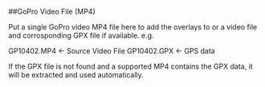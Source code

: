 ##GoPro Video File (MP4)

  
Put a single GoPro video MP4 file here to add the overlays to or a video file and corrosponding GPX file if available.
e.g.

GP10402.MP4         <- Source Video File
GP10402.GPX         <- GPS data

If the GPX file is not found and a supported MP4 contains the GPX data, it will be extracted and used automatically.



